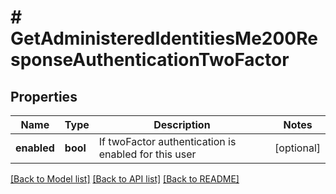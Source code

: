 # # GetAdministeredIdentitiesMe200ResponseAuthenticationTwoFactor

## Properties

Name | Type | Description | Notes
------------ | ------------- | ------------- | -------------
**enabled** | **bool** | If twoFactor authentication is enabled for this user | [optional]

[[Back to Model list]](../../README.md#models) [[Back to API list]](../../README.md#endpoints) [[Back to README]](../../README.md)
